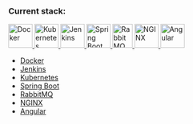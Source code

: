 ### Current stack:
<p align="left">
  <a href="https://www.docker.com" title="Docker">
    <img
      src="https://img.icons8.com/?size=96&id=22813&format=png"
      width="48"
      height="48"
      alt="Docker"
    />
  </a>
  <a href="https://kubernetes.io" title="Kubernetes">
    <img
      src="https://img.icons8.com/?size=100&id=cvzmaEA4kC0o&format=png&color=000000"
      width="48"
      height="48"
      alt="Kubernetes"
    />
  </a>
  <a href="https://www.jenkins.io" title="Jenkins">
    <img
      src="https://img.icons8.com/?size=100&id=39292&format=png&color=000000"
      width="48"
      height="48"
      alt="Jenkins"
    />
  </a>
  <a href="https://spring.io/projects/spring-boot" title="Spring Boot">
    <img
      src="https://img.icons8.com/?size=100&id=90519&format=png&color=000000"
      width="48"
      height="48"
      alt="Spring Boot"
    />
  </a>
  <a href="https://www.rabbitmq.com" title="RabbitMQ">
    <img
      src="https://static.cdnlogo.com/logos/r/90/rabbitmq.svg"
      width="40"
      height="48"
      alt="RabbitMQ"
    />
  </a>
  <a href="https://nginx.org" title="NGINX">
    <img
      src="https://img.icons8.com/?size=100&id=t2x6DtCn5Zzx&format=png&color=000000"
      width="48"
      height="48"
      alt="NGINX"
    />
  </a>
  <a href="https://angular.dev" title="Angular">
    <img
      src="https://img.icons8.com/?size=100&id=71257&format=png&color=000000"
      width="48"
      height="48"
      alt="Angular"
    />
  </a>
</p>

- [Docker](https://www.docker.com)
- [Jenkins](https://www.jenkins.io)
- [Kubernetes](https://kubernetes.io)
- [Spring Boot](https://spring.io/projects/spring-boot)
- [RabbitMQ](https://www.rabbitmq.com)
- [NGINX](https://nginx.org)
- [Angular](https://angular.dev)
